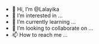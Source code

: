 - 👋 Hi, I’m @Lalayika
- 👀 I’m interested in ...
- 🌱 I’m currently learning ...
- 💞️ I’m looking to collaborate on ...
- 📫 How to reach me ...

<!---
Lalayika/Lalayika is a ✨ special ✨ repository because its `README.md` (this file) appears on your GitHub profile.
You can click the Preview link to take a look at your changes.
--->

